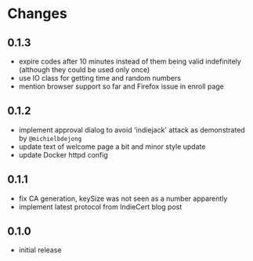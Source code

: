 # Changes

## 0.1.3
- expire codes after 10 minutes instead of them being valid indefinitely
  (although they could be used only once)
- use IO class for getting time and random numbers 
- mention browser support so far and Firefox issue in enroll page

## 0.1.2
- implement approval dialog to avoid 'indiejack' attack as demonstrated by 
  `@michielbdejong`
- update text of welcome page a bit and minor style update
- update Docker httpd config

## 0.1.1
- fix CA generation, keySize was not seen as a number apparently
- implement latest protocol from IndieCert blog post 

## 0.1.0
- initial release
